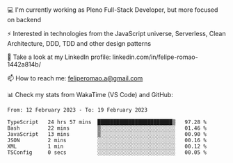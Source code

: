 💻 I'm currently working as Pleno Full-Stack Developer, but more focused on backend

⚡ Interested in technologies from the JavaScript universe, Serverless, Clean Architecture, DDD, TDD and other design patterns

👥 Take a look at my LinkedIn profile: linkedin.com/in/felipe-romao-1442a814b/

📫 How to reach me: feliperomao.a@gmail.com

📊 Check my stats from WakaTime (VS Code) and GitHub:

<!--START_SECTION:waka-->

```text
From: 12 February 2023 - To: 19 February 2023

TypeScript   24 hrs 57 mins  ████████████████████████▒   97.28 %
Bash         22 mins         ▒░░░░░░░░░░░░░░░░░░░░░░░░   01.46 %
JavaScript   13 mins         ▒░░░░░░░░░░░░░░░░░░░░░░░░   00.90 %
JSON         2 mins          ░░░░░░░░░░░░░░░░░░░░░░░░░   00.16 %
XML          1 min           ░░░░░░░░░░░░░░░░░░░░░░░░░   00.12 %
TSConfig     0 secs          ░░░░░░░░░░░░░░░░░░░░░░░░░   00.05 %
```

<!--END_SECTION:waka-->
